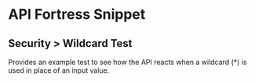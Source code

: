 # API Fortress Snippet
## Security > Wildcard Test

Provides an example test to see how the API reacts when a wildcard (*) is used in place of an input value.